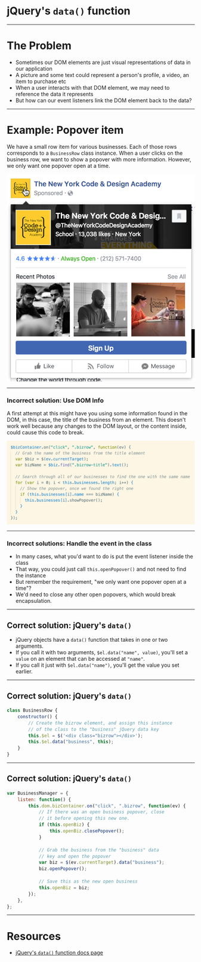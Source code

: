# jQuery's `data()` function

---

# The Problem

* Sometimes our DOM elements are just visual representations of data in our application
* A picture and some text could represent a person's profile, a video, an item to purchase etc
* When a user interacts with that DOM element, we may need to reference the data it represents
* But how can our event listeners link the DOM element back to the data?

---

# Example: Popover item

We have a small row item for various businesses. Each of those rows corresponds to a `BusinessRow` class instance. When a user clicks on the business row, we want to show a popover with more information. However, we only want one popover open at a time.

![right 120%](assets/business-popover.png)

---

### Incorrect solution: Use DOM Info

A first attempt at this might have you using some information found in the DOM, in this case, the title of the business from an element. This doesn't work well because any changes to the DOM layout, or the content inside, could cause this code to break.

![right 80%](assets/bad-code.png)

---

### Incorrect solutions: Handle the event in the class

* In many cases, what you'd want to do is put the event listener inside the class
* That way, you could just call `this.openPopover()` and not need to find the instance
* But remember the requirement, "we only want one popover open at a time"?
* We'd need to close any other open popovers, which would break encapsulation.

---

## Correct solution: jQuery's `data()`

* jQuery objects have a `data()` function that takes in one or two arguments.
* If you call it with two arguments, `$el.data("name", value)`, you'll set a `value` on an element that can be accessed at `"name"`.
* If you call it just with `$el.data("name")`, you'll get the value you set earlier.

---

## Correct solution: jQuery's `data()`

```js
class BusinessRow {
	constructor() {
		// Create the bizrow element, and assign this instance
		// of the class to the "business" jQuery data key
		this.$el = $('<div class="bizrow"></div>');
		this.$el.data("business", this);
	}
}
```

---

## Correct solution: jQuery's `data()`

```js
var BusinessManager = {
	listen: function() {
		this.dom.bizContainer.on("click", ".bizrow", function(ev) {
			// If there was an open business popover, close
			// it before opening this new one.
			if (this.openBiz) {
				this.openBiz.closePopover();
			}

			// Grab the business from the "business" data
			// key and open the popover
			var biz = $(ev.currentTarget).data("business");
			biz.openPopover();

			// Save this as the new open business
			this.openBiz = biz;
		});
	},
};
```

---

# Resources

* [jQuery's `data()` function docs page](https://api.jquery.com/data/)
